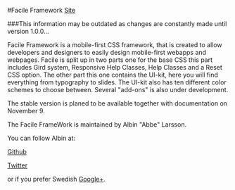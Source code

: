#Facile Framework
[Site](http://abbe98.github.io/Facile-Framework/)

###This information may be outdated as changes are constantly made until version 1.0.0...

Facile Framework is a mobile-first CSS framework, that is created to allow developers and designers to easily design mobile-first webapps and webpages. Facile is split up in two parts one for the base CSS this part includes Gird system, Responsive Help Classes, Help Classes and a Reset CSS option. The other part this one contains the UI-kit, here you will find everything from typography to slides. The UI-kit also has ten different color schemes to choose between. Several "add-ons" is also under development.

The stable version is planed to be available together with documentation on November 9.

The Facile FrameWork is maintained by Albin "Abbe" Larsson.

You can follow Albin at:

[Github](https://github.com/Abbe98)

[Twitter](https://twitter.com/AlbinPCLarsson)

or if you prefer Swedish [Google+](https://plus.google.com/117416771865902932932/posts).

